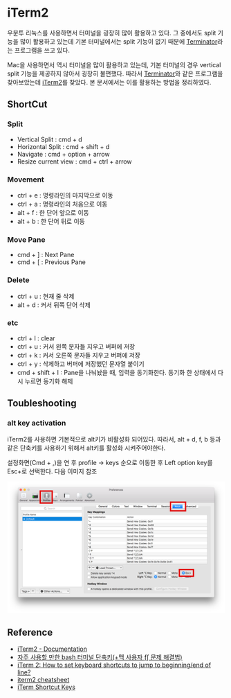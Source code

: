 # iTerm2

우분투 리눅스를 사용하면서 터미널을 굉장히 많이 활용하고 있다. 그 중에서도 split 기능을 많이 활용하고 있는데 기본 터미널에서는 split 기능이 없기 때문에 [Terminator](https://gnometerminator.blogspot.kr/p/introduction.html)라는 프로그램을 쓰고 있다.

Mac을 사용하면서 역시 터미널을 많이 활용하고 있는데, 기본 터미널의 경우 vertical split 기능을 제공하지 않아서 굉장히 불편했다. 따라서 [Terminator](https://gnometerminator.blogspot.kr/p/introduction.html)와 같은 프로그램을 찾아보았는데 [iTerm2](https://www.iterm2.com/)를 찾았다.
본 문서에서는 이를 활용하는 방법을 정리하였다.

## ShortCut

### Split

* Vertical Split : cmd + d
* Horizontal Split : cmd + shift + d
* Navigate : cmd + option + arrow
* Resize current view : cmd + ctrl + arrow

### Movement

* ctrl + e : 명령라인의 마지막으로 이동
* ctrl + a : 명령라인의 처음으로 이동
* alt + f : 한 단어 앞으로 이동
* alt + b : 한 단어 뒤로 이동

### Move Pane

* cmd + ] : Next Pane
* cmd + [ : Previous Pane

### Delete

* ctrl + u : 현재 줄 삭제 
* alt + d : 커서 뒤쪽 단어 삭제

### etc

* ctrl + l : clear
* ctrl + u : 커서 왼쪽 문자들 지우고 버퍼에 저장
* ctrl + k : 커서 오른쪽 문자들 지우고 버퍼에 저장
* ctrl + y : 삭제하고 버퍼에 저장했던 문자열 붙이기
* cmd + shift + I : Pane을 나눠놨을 때, 입력을 동기화한다. 동기화 한 상태에서 다시 누르면 동기화 해제

## Toubleshooting

### alt key activation

iTerm2를 사용하면 기본적으로 alt키가 비활성화 되어있다. 따라서, alt + d, f, b 등과 같은 단축키를 사용하기 위해서 alt키를 활성화 시켜주어야한다. 

설정화면(Cmd + ,)을 연 후 profile -> keys 순으로 이동한 후 Left option key를 Esc+로 선택한다. 다음 이미지 참조

![preference.png](./preference.png)

## Reference

* [iTerm2 - Documentation](https://www.iterm2.com/documentation-one-page.html)
* [자주 사용할 만한 bash 터미널 단축키(+맥 사용자 ƒ∫ 문제 해결법)](https://mytory.net/archives/10287)
* [iTerm 2: How to set keyboard shortcuts to jump to beginning/end of line?](https://stackoverflow.com/questions/6205157/iterm-2-how-to-set-keyboard-shortcuts-to-jump-to-beginning-end-of-line)
* [iterm2 cheatsheet](https://gist.github.com/nobitagit/729fc16b8c16edb9a2fe390d6f312c66)
* [iTerm Shortcut Keys](http://www.ifdattic.com/iterm-shortcut-keys/)
